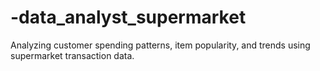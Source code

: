 # -data_analyst_supermarket
Analyzing customer spending patterns, item popularity, and trends using supermarket transaction data.
